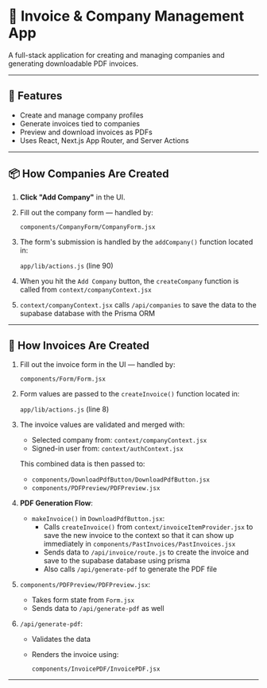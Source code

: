 # 🧾 Invoice & Company Management App

A full-stack application for creating and managing companies and generating downloadable PDF invoices.

---

## 🚀 Features

- Create and manage company profiles
- Generate invoices tied to companies
- Preview and download invoices as PDFs
- Uses React, Next.js App Router, and Server Actions

---

## 📦 How Companies Are Created

1. **Click "Add Company"** in the UI.
2. Fill out the company form — handled by:

   `components/CompanyForm/CompanyForm.jsx`

3. The form's submission is handled by the `addCompany()` function located in:

   `app/lib/actions.js` (line 90)

4. When you hit the `Add Company` button, the `createCompany` function is called from `context/companyContext.jsx`
5. `context/companyContext.jsx` calls `/api/companies` to save the data to the supabase database with the Prisma ORM
---

## 🧾 How Invoices Are Created

1. Fill out the invoice form in the UI — handled by:

   `components/Form/Form.jsx`

2. Form values are passed to the `createInvoice()` function located in:

   `app/lib/actions.js` (line 8)

3. The invoice values are validated and merged with:

   - Selected company from: `context/companyContext.jsx`
   - Signed-in user from: `context/authContext.jsx`

   This combined data is then passed to:

   - `components/DownloadPdfButton/DownloadPdfButton.jsx`
   - `components/PDFPreview/PDFPreview.jsx`

4. **PDF Generation Flow**:
   - `makeInvoice()` in `DownloadPdfButton.jsx`:
     - Calls `createInvoice()` from `context/invoiceItemProvider.jsx` to save the new invoice to the context so that it can show up immediately in `components/PastInvoices/PastInvoices.jsx` 
     - Sends data to `/api/invoice/route.js` to create the invoice and save to the supabase database using prisma
     - Also calls `/api/generate-pdf` to generate the PDF file

5. `components/PDFPreview/PDFPreview.jsx`:
   - Takes form state from `Form.jsx`
   - Sends data to `/api/generate-pdf` as well

6. `/api/generate-pdf`:
   - Validates the data
   - Renders the invoice using:

     `components/InvoicePDF/InvoicePDF.jsx`

---
